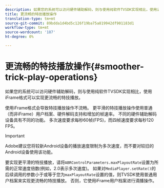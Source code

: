 ```yaml
---
description: 如果您的系统可以访问硬件辅助解码，则与使用纯软件TVSDK实现相比，使用iFrame格式可以实现更流畅的特技播放。
title: 更流畅的特技播放操作
translation-type: tm+mt
source-git-commit: 89bdda1d4bd5c126f19ba75a819942df901183d1
workflow-type: tm+mt
source-wordcount: '187'
ht-degree: 0%

---
```



# 更流畅的特技播放操作{#smoother-trick-play-operations}

如果您的系统可以访问硬件辅助解码，则与使用纯软件TVSDK实现相比，使用iFrame格式可以实现更流畅的特技播放。

<!--<a id="section_3DBFD7A3D1C7453096D3D3885E786263"></a>-->

使用iFrame格式会导致特技播放操作不流畅。 更平滑的特技播放操作使用普通（而非iFrame）用户档案、硬件解码支持和增加的帧速率。 不同的硬件辅助解码设备具有不同的功能。 多次速度要求每秒60帧(FPS)，而四帧速度要求每秒120 FPS。

>[!IMPORTANT]
>
>Adobe建议您将较新Android设备的播放速度限制为多次速度，而不要对较旧的Android设备使用该功能。

要实现更平滑的特技播放，请将`ABRControlParameters.maxPlayoutRate`设置为所需的正常速度倍数(例如，2.0表示多次速度)。 如果对`MediaPlayer.setRate()`的后续调用的参数小于或等于您为`maxPlayoutRate`设置的值，则TVSDK使用普通用户档案来实现更流畅的特技播放。 否则，它使用iFrame用户档案进行滴播操作。